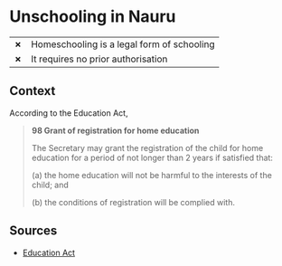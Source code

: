 # Unschooling in Nauru
| | |
|-|-|
| __✗__ | Homeschooling is a legal form of schooling |
| __✗__ | It requires no prior authorisation |

## Context

According to the Education Act,

> **98 Grant of registration for home education**
> 
> The Secretary may grant the registration of the child for home education for a period of not longer than 2 years if satisfied that:
> 
> (a) the home education will not be harmful to the interests of the child; and
> 
> (b) the conditions of registration will be complied with.
## Sources

* [Education Act](https://www.unesco.org/education/edurights/media/docs/a868721af1f953fbd0344fef4946e96165f7705e.pdf)
